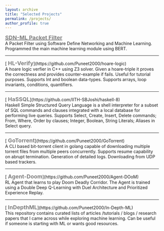 ```yaml
---
layout: archive
title: "Selected Projects"
permalink: /projects/
author_profile: true
---
```


[<span style="color:gray"><b><font size=4>SDN-ML Packet Filter</font></b></span>](https://github.com/SaiHarshaK/Packet-Filtering-in-SDNs-with-ML)<br/>
A Packet Filter using Software Define Networking and Machine Learning. Programmed the main machine learning module using BERT.
<hr size=1 />
[<span style="color:gray"><b><font size=4> HL-Verify</font></b></span>](https://github.com/Puneet2000/hoare-logic)<br/>
A hoare logic verfier in C++ using Z3 solver. Given a hoare-triple it proves the correctness and provides counter-example if fails. Useful for tutorial purposes. Supports Int and boolean data-types. Supports arrays, loop invariants, conditions, quantifiers. 
<hr size=1 />
[<span style="color:gray"><b><font size=4> HaSSQL</font></b></span>](https://github.com/IITH-SBJoshi/haskell-8)<br/>
Haskell Simple Structured Query Language is a shell interpreter for a subset of SQL commands and clauses integrated with a local database for performing live queries. Supports Select, Create, Insert, Delete commands; From, Where, Order by clauses; Integer, Boolean, String Literals;  Aliases in Select query.
<hr size=1 />
[<span style="color:gray"><b><font size=4> GoTorrent</font></b></span>](https://github.com/Puneet2000/GoTorrent)<br/>
A CLI based bit-torrent client in golang capable of downloading multiple torrent files from multiple peers concurrently. Supports resume capability on abrupt termination. Generation of detailed logs. Downloading from UDP based trackers.
<hr size=1 />
[<span style="color:gray"><b><font size=4> Agent-Doom</font></b></span>](https://github.com/Puneet2000/Agent-DOoM)<br/>
RL Agent that learns to play Doom Deadly Corridor. The Agent is trained using a Double Deep Q-Learning with Duel Architecture and Prioritized Experience Replay.
<hr size=1 />
[<span style="color:gray"><b><font size=4> InDepthML</font></b></span>](https://github.com/Puneet2000/In-Depth-ML)<br/>
This repository contains curated lists of articles /tutorials / blogs / research papers that I came across while exploring machine learning. Can be useful if someone is starting with ML or wants good resources.
